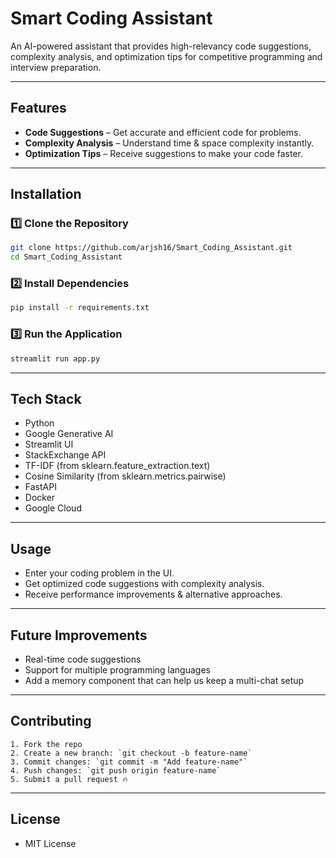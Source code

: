 
# Smart Coding Assistant

An AI-powered assistant that provides high-relevancy code suggestions, complexity analysis, and optimization tips for competitive programming and interview preparation.

---

## Features
- **Code Suggestions** – Get accurate and efficient code for problems.
- **Complexity Analysis** – Understand time & space complexity instantly.
- **Optimization Tips** – Receive suggestions to make your code faster.

---

## Installation
### 1️⃣ Clone the Repository
```bash
git clone https://github.com/arjsh16/Smart_Coding_Assistant.git
cd Smart_Coding_Assistant
```

### 2️⃣ Install Dependencies
```bash
pip install -r requirements.txt
```

### 3️⃣ Run the Application
```bash
streamlit run app.py
```

---

## Tech Stack
- Python
- Google Generative AI
- Streamlit UI 
- StackExchange API
- TF-IDF (from sklearn.feature_extraction.text)
- Cosine Similarity (from sklearn.metrics.pairwise)
- FastAPI
- Docker
- Google Cloud
 
---

## Usage

- Enter your coding problem in the UI.
- Get optimized code suggestions with complexity analysis.
- Receive performance improvements & alternative approaches.

---

## Future Improvements
- Real-time code suggestions
- Support for multiple programming languages
- Add a memory component that can help us keep a multi-chat setup

---

## Contributing
```
1. Fork the repo
2. Create a new branch: `git checkout -b feature-name`
3. Commit changes: `git commit -m "Add feature-name"`
4. Push changes: `git push origin feature-name`
5. Submit a pull request 🔥
```
---

## License

- MIT License
